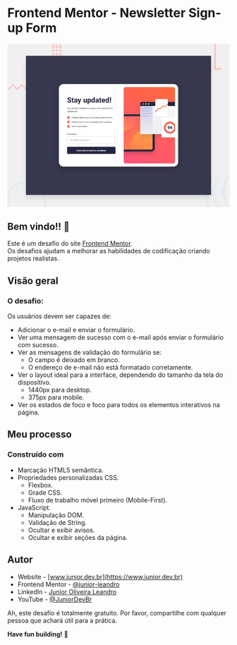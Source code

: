 # Frontend Mentor - Newsletter Sign-up Form


![Preview for the Newsletter Sign-up Form](./assets/design/screenshot.jpg)


## Bem vindo!! 👋

Este é um desafio do site [Frontend Mentor](https://www.frontendmentor.io). <br> Os desafios ajudam a melhorar as habilidades de codificação criando projetos realistas.

## Visão geral

### O desafio:

Os usuários devem ser capazes de:

- Adicionar o e-mail e enviar o formulário.
- Ver uma mensagem de sucesso com o e-mail após enviar o formulário com sucesso.
- Ver as mensagens de validação do formulário se:
  - O campo é deixado em branco.
  - O endereço de e-mail não está formatado corretamente.
- Ver o layout ideal para a interface, dependendo do tamanho da tela do dispositivo.
  - 1440px para desktop.
  - 375px para mobile.
- Ver os estados de foco e foco para todos os elementos interativos na página.

## Meu processo

### Construído com

- Marcação HTML5 semântica.
- Propriedades personalizadas CSS.
  - Flexbox.
  - Grade CSS.
  - Fluxo de trabalho móvel primeiro (Mobile-First).
- JavaScript.
  - Manipulação DOM.
  - Validação de String.
  - Ocultar e exibir avisos.
  - Ocultar e  exibir seções da página.

## Autor

- Website - [www.junior.dev.br](https://www.junior.dev.br)
- Frontend Mentor - [@junior-leandro](https://www.frontendmentor.io/profile/junior-leandro)
- LinkedIn - [Junior Oliveira Leandro](https://www.linkedin.com/in/junior-oliveira-leandro)
- YouTube - [@JuniorDevBr](https://youtube.com/@JuniorDevBr)

Ah, este desafio é totalmente gratuito. Por favor, compartilhe com qualquer pessoa que achará útil para a prática.

**Have fun building!** 🚀
